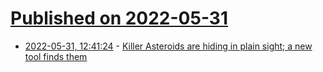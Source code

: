 # [Published on 2022-05-31](index.md)

* [2022-05-31, 12:41:24](https://news.ycombinator.com/item?id=31568837) - [Killer Asteroids are hiding in plain sight; a new tool finds them](https://www.nytimes.com/2022/05/31/science/asteroids-algorithm-planetary-defense.html)
